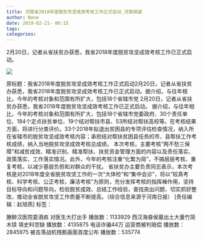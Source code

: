 ```yaml
---
title: 河南省2018年度脱贫攻坚成效考核工作正式启动_河南频道
author: None
date: 2019-02-21- 06:15
tags: 
categories: 
---
```

2月20日，记者从省扶贫办获悉，我省2018年度脱贫攻坚成效考核工作已正式启动。
<!-- more -->
                
<img align="center" border="0" src="http://p2.ifengimg.com/a/2016/0810/204c433878d5cf9size1_w16_h16.png" />
                
            
原标题：我省2018年度脱贫攻坚成效考核工作正式启动2月20日，记者从省扶贫办获悉，我省2018年度脱贫攻坚成效考核工作已正式启动。据介绍，与往年相比，今年的考核对象和范围有所扩大，包括18个省辖市党
2月20日，记者从省扶贫办获悉，我省2018年度脱贫攻坚成效考核工作已正式启动。
据介绍，与往年相比，今年的考核对象和范围有所扩大，包括18个省辖市党委政府、30个责任单位、184个定点扶贫单位、19个结对帮扶市县、53所结对帮扶高校等。在考核结果方面，将进行分类评价。33个2018年拟退出贫困县的专项评估检查情况，纳入所在省辖市的脱贫攻坚成效考核内容；承担结对帮扶贫困县任务的市、县帮扶工作考核成绩，纳入当地脱贫攻坚成效考核总成绩。
本次考核，主要考核“两不愁三保障”和减贫成效、精准识别、精准帮扶、扶贫资金管理方面的内容以及责任落实、政策落实、工作落实情况。此外，今年的考核注重“化繁为简”，不搞层层考核、重复考核，以减少基层负担和对群众的干扰。
省扶贫办主要负责同志表示，本次考核是对2018年度全省脱贫攻坚工作的一次“大体检”和“集中会诊”，将以“较真考核、科学考核、公正考核，廉洁考核”为原则，充分发挥考核的指挥棒作用，坚持目标导向和问题导向，检验脱贫成效、总结工作经验，查找突出问题、切实抓好整改，推动全省脱贫攻坚工作质量不断提高。（综合信息来源于河南日报）
[责任编辑：赵旭燕]
标签：
 
             
滕醉汉医院耍酒疯 对医生大打出手
播放数：1133929
西汉海昏侯墓出土大量竹简木牍 填史料空缺
播放数：4135875
电话诈骗44万 运营商被判赔偿
播放数：2845975
被击落战机残骸画面首度公布
播放数：535774
